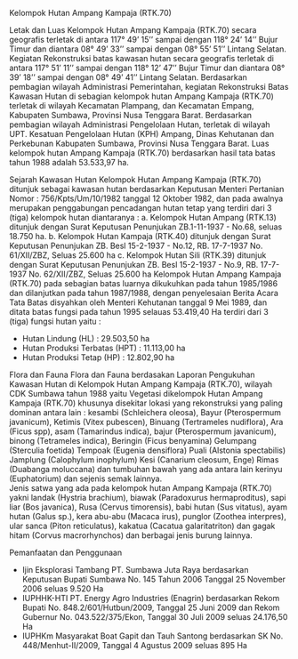 Kelompok Hutan Ampang Kampaja (RTK.70)

Letak dan Luas
Kelompok Hutan Ampang Kampaja (RTK.70) secara geografis terletak di antara 117° 49’ 15’’ sampai dengan 118° 24’ 14’’ Bujur Timur dan diantara 08° 49’ 33’’ sampai dengan 08° 55’ 51’’ Lintang Selatan. Kegiatan Rekonstruksi batas kawasan hutan secara geografis terletak di antara 117° 51’ 11’’ sampai dengan 118° 12’ 47’’ Bujur Timur dan diantara 08° 39’ 18’’ sampai dengan 08° 49’ 41’’ Lintang Selatan. 
Berdasarkan pembagian wilayah Administrasi Pemerintahan, kegiatan Rekonstruksi Batas Kawasan Hutan di sebagian kelompok hutan Ampang Kampaja (RTK.70) terletak di wilayah Kecamatan Plampang, dan Kecamatan Empang, Kabupaten Sumbawa, Provinsi Nusa Tenggara Barat. Berdasarkan pembagian wilayah Administrasi Pengelolaan Hutan,  terletak di wilayah UPT. Kesatuan Pengelolaan Hutan (KPH) Ampang, Dinas Kehutanan dan Perkebunan Kabupaten Sumbawa, Provinsi Nusa Tenggara Barat. Luas kelompok hutan Ampang Kampaja (RTK.70) berdasarkan hasil tata batas tahun 1988 adalah 53.533,97 ha.

Sejarah Kawasan Hutan
Kelompok Hutan Ampang Kampaja (RTK.70) ditunjuk sebagai kawasan hutan berdasarkan Keputusan Menteri Pertanian Nomor : 756/Kpts/Um/10/1982 tanggal 12 Oktober 1982, dan pada awalnya merupakan penggabungan pencadangan hutan tetap yang terdiri dari 3 (tiga) kelompok hutan diantaranya :
a. Kelompok Hutan Ampang (RTK.13) ditunjuk dengan Surat Keputusan Penunjukan ZB.1-11-1937 - No.68,  seluas 18.750 ha.
b. Kelompok Hutan Kampaja (RTK.40) ditunjuk dengan Surat Keputusan Penunjukan ZB. Besl 15-2-1937 - No.12, RB. 17-7-1937 No. 61/XII/ZBZ, Seluas 25.600 ha
c. Kelompok Hutan Sili (RTK.39) ditunjuk dengan Surat Keputusan Penunjukan ZB. Besl 15-2-1937 - No.9, RB. 17-7-1937 No. 62/XII/ZBZ, Seluas 25.600 ha
Kelompok Hutan Ampang Kampaja (RTK.70) pada sebagian batas luarnya  dikukuhkan pada tahun 1985/1986 dan dilanjutkan pada tahun 1987/1988, dengan penyelesaian Berita Acara Tata Batas disyahkan oleh Menteri Kehutanan tanggal 9 Mei 1989, dan ditata batas fungsi pada tahun 1995 selauas 53.419,40 Ha terdiri dari 3 (tiga) fungsi hutan yaitu :
- Hutan Lindung (HL)                  	: 29.503,50 ha
- Hutan Produksi Terbatas  (HPT) 	: 11.113,00 ha
- Hutan Produksi Tetap (HP)        	: 12.802,90 ha

Flora dan Fauna
Flora dan Fauna berdasakan Laporan Pengukuhan Kawasan Hutan di Kelompok Hutan Ampang Kampaja (RTK.70), wilayah CDK Sumbawa tahun 1988 yaitu Vegetasi dikelompok Hutan Ampang Kampaja (RTK.70) khusunya disekitar lokasi yang rekonstruksi yang paling dominan antara lain : kesambi (Schleichera oleosa), Bayur (Pterospermum javanicum), Ketimis (Vitex pubescen), Binuang (Tertrameles nudiflora), Ara (Ficus spp), asam (Tamarindus indica), bajur (Pterospermum javanicum), binong (Tetrameles indica), Beringin (Ficus benyamina) Gelumpang (Sterculia foetida) Tempoak (Eugenia densiflora) Puali (Alstonia spectabilis) Jamplung (Calophylum inophylum) Kesi (Canarium cleosum, Enge) Rimas (Duabanga moluccana) dan tumbuhan bawah yang ada antara lain kerinyu (Euphatorium) dan sejenis semak lainnya.  
Jenis satwa yang ada pada kelompok hutan Ampang Kampaja (RTK.70) yakni landak (Hystria brachium), biawak (Paradoxurus hermaproditus), sapi liar (Bos javanica), Rusa (Cervus timorensis), babi hutan (Sus vitatus), ayam hutan (Galus sp.), kera abu-abu (Macaca irus), punglor (Zoothea interpres), ular sanca (Piton reticulatus), kakatua (Cacatua galaritatriton) dan gagak hitam (Corvus macrorhynchos) dan berbagai jenis burung  lainnya. 

Pemanfaatan dan Penggunaan
- Ijin Eksplorasi Tambang PT. Sumbawa Juta Raya berdasarkan Keputusan Bupati Sumbawa No. 145 Tahun 2006 Tanggal 25 November 2006 seluas 9.520 Ha
- IUPHHK-HTI PT. Energy Agro Industries (Enagrin) berdasarkan Rekom Bupati No. 848.2/601/Hutbun/2009, Tanggal 25 Juni 2009 dan Rekom Gubernur No. 043.522/375/Ekon, Tanggal 30 Juli 2009 seluas 24.176,50 Ha
- IUPHKm Masyarakat Boat Gapit dan Tauh Santong berdasarkan SK No. 448/Menhut-II/2009, Tanggal 4 Agustus 2009 seluas 895 Ha
